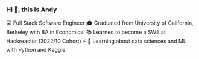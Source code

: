 ### Hi 👋, this is Andy


💻 Full Stack Software Engineer
🎓 Graduated from University of California, Berkeley with BA in Economics.
📚 Learned to become a SWE at Hackreactor (2022/10 Cohort)
:zap:
🧐 Learning about data sciences and ML with Python and Kaggle.

<!--
**andylin1212/andylin1212** is a ✨ _special_ ✨ repository because its `README.md` (this file) appears on your GitHub profile.

Here are some ideas to get you started:

- 🔭 I’m currently working on ...
- 🌱 I’m currently learning ...
- 👯 I’m looking to collaborate on ...
- 🤔 I’m looking for help with ...
- 💬 Ask me about ...
- 📫 How to reach me: ...
- 😄 Pronouns: ...
- ⚡ Fun fact: ...
-->

